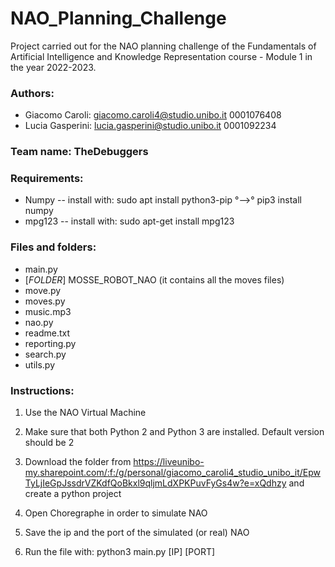 # NAO_Planning_Challenge
Project carried out for the NAO planning challenge of the Fundamentals of Artificial Intelligence and Knowledge Representation course - Module 1 in the year 2022-2023.

### Authors:
- Giacomo Caroli: giacomo.caroli4@studio.unibo.it 0001076408
- Lucia Gasperini: lucia.gasperini@studio.unibo.it 0001092234

### Team name: TheDebuggers

### Requirements:
- Numpy -- install with: sudo apt install python3-pip °-->° pip3 install numpy
- mpg123 -- install with: sudo apt-get install mpg123


### Files and folders:
- main.py
- [_FOLDER_] MOSSE_ROBOT_NAO (it contains all the moves files)
- move.py
- moves.py
- music.mp3
- nao.py
- readme.txt
- reporting.py
- search.py
- utils.py


### Instructions:
1. Use the NAO Virtual Machine
2. Make sure that both Python 2 and Python 3 are installed. Default version should be 2

3. Download the folder from https://liveunibo-my.sharepoint.com/:f:/g/personal/giacomo_caroli4_studio_unibo_it/EpwTyLjIeGpJssdrVZKdfQoBkxl9qljmLdXPKPuvFyGs4w?e=xQdhzy and create a python project

4. Open Choregraphe in order to simulate NAO
5. Save the ip and the port of the simulated (or real) NAO
6. Run the file with: python3 main.py [IP] [PORT] 
